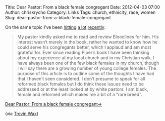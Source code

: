 Title: Dear Pastor: From a black female congregant
Date: 2012-04-03 07:00
Author: chriskrycho
Category: Links
Tags: church, ethnicity, race, women
Slug: dear-pastor-from-a-black-female-congregant

On the same topic I've been [hitting][] [a lot][] [recently][]:

> My pastor kindly asked me to read and review Bloodlines for him. His
> interest wasn’t merely in the book, rather he wanted to know how he
> could serve his congregants better, which I applaud and am most
> grateful for. Ever since reading Piper’s book I have been thinking
> about my experience at my local church and in my Christian walk. I
> have always been one of the few black females in my church, though I
> will say there are a growing number of young college females. The
> purpose of this article is to outline some of the thoughts I have had
> that I haven’t seen considered. I don’t presume to speak for all
> reformed black females but I do think these issues need to be
> addressed or at the least looked at by white pastors. I am black,
> female and reformed which makes me a bit of a “rare breed”.

[Dear Pastor: From a black female congregant→][]  
  
(via [Trevin Wax][])

  [hitting]: http://www.chriskrycho.com/theology/quotes/white-church-alongside-black-pastors/
    "The best way for a white church to serve alongside black pastors"
  [a lot]: http://www.chriskrycho.com/theology/quotes/change-this-legacy/
    "Change this legacy"
  [recently]: http://www.chriskrycho.com/theology/posts/gospel-vs-ethnocentrism-jesus-wins/
    "The Gospel vs. Ethnocentrism: Jesus Wins"
  [Dear Pastor: From a black female congregant→]: http://www.wogmagazine.com/2012/03/dearpastorfromablackfemalecongregant/
  [Trevin Wax]: http://thegospelcoalition.org/blogs/trevinwax/2012/04/02/worth-a-look-4-2-12
    "Worth a Look 4.2.12"
